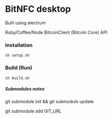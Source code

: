 # BitNFC desktop

Built using electrum

Ruby/Coffee/Node BitcoinClient (Bitcoin Core) API

### Installation

    sh setup.sh

### Build (Run)

    sh build.sh



##### Submodules notes

   git submodule init && git submodule update

   git submodule add GIT_URL
